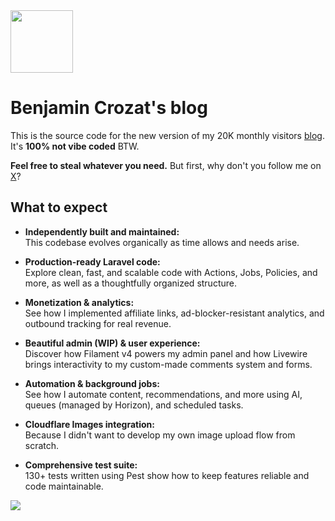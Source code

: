 <img src="https://github.com/user-attachments/assets/45c65ced-ba72-4de1-a047-7f2aa85f8e4a" width="100" />

# Benjamin Crozat's blog

This is the source code for the new version of my 20K monthly visitors [blog](https://benjamincrozat.com). It's **100% not vibe coded** BTW.

**Feel free to steal whatever you need.** But first, why don't you follow me on [X](https://x.com/benjamincrozat)?

## What to expect

- **Independently built and maintained:**  
  This codebase evolves organically as time allows and needs arise.
  
- **Production-ready Laravel code:**  
  Explore clean, fast, and scalable code with Actions, Jobs, Policies, and more, as well as a thoughtfully organized structure.

- **Monetization & analytics:**  
  See how I implemented affiliate links, ad-blocker-resistant analytics, and outbound tracking for real revenue.

- **Beautiful admin (WIP) & user experience:**  
  Discover how Filament v4 powers my admin panel and how Livewire brings interactivity to my custom-made comments system and forms.

- **Automation & background jobs:**  
  See how I automate content, recommendations, and more using AI, queues (managed by Horizon), and scheduled tasks.

- **Cloudflare Images integration:**  
  Because I didn't want to develop my own image upload flow from scratch.

- **Comprehensive test suite:**  
  130+ tests written using Pest show how to keep features reliable and code maintainable.

<img src="https://github.com/user-attachments/assets/75f8d85f-4e86-4674-b8cd-8c8c085b00a1" />
